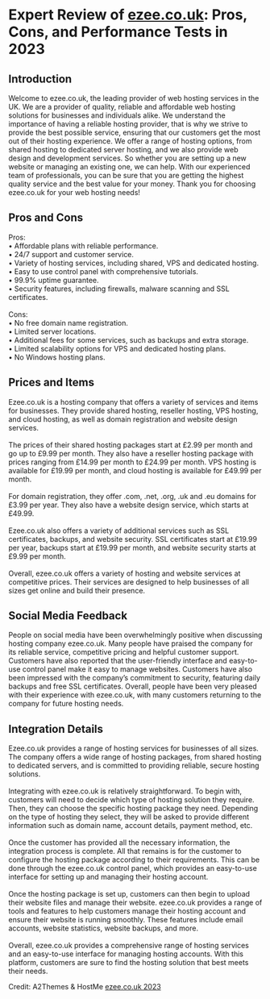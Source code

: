 <h1>Expert Review of <a href="https://a2themes.com/ezeecouk-reviews">ezee.co.uk</a>: Pros, Cons, and Performance Tests in 2023</h1>
<h2>Introduction</h2>
Welcome to ezee.co.uk, the leading provider of web hosting services in the UK. We are a provider of quality, reliable and affordable web hosting solutions for businesses and individuals alike. We understand the importance of having a reliable hosting provider, that is why we strive to provide the best possible service, ensuring that our customers get the most out of their hosting experience. We offer a range of hosting options, from shared hosting to dedicated server hosting, and we also provide web design and development services. So whether you are setting up a new website or managing an existing one, we can help. With our experienced team of professionals, you can be sure that you are getting the highest quality service and the best value for your money. Thank you for choosing ezee.co.uk for your web hosting needs!
<h2>Pros and Cons</h2>
Pros:<br>• Affordable plans with reliable performance. <br>• 24/7 support and customer service.<br>• Variety of hosting services, including shared, VPS and dedicated hosting.<br>• Easy to use control panel with comprehensive tutorials.<br>• 99.9% uptime guarantee.<br>• Security features, including firewalls, malware scanning and SSL certificates.<br><br>Cons:<br>• No free domain name registration. <br>• Limited server locations. <br>• Additional fees for some services, such as backups and extra storage. <br>• Limited scalability options for VPS and dedicated hosting plans. <br>• No Windows hosting plans.
<h2>Prices and Items</h2>
Ezee.co.uk is a hosting company that offers a variety of services and items for businesses. They provide shared hosting, reseller hosting, VPS hosting, and cloud hosting, as well as domain registration and website design services.<br><br>The prices of their shared hosting packages start at £2.99 per month and go up to £9.99 per month. They also have a reseller hosting package with prices ranging from £14.99 per month to £24.99 per month. VPS hosting is available for £19.99 per month, and cloud hosting is available for £49.99 per month. <br><br>For domain registration, they offer .com, .net, .org, .uk and .eu domains for £3.99 per year. They also have a website design service, which starts at £49.99.<br><br>Ezee.co.uk also offers a variety of additional services such as SSL certificates, backups, and website security. SSL certificates start at £19.99 per year, backups start at £19.99 per month, and website security starts at £9.99 per month.<br><br>Overall, ezee.co.uk offers a variety of hosting and website services at competitive prices. Their services are designed to help businesses of all sizes get online and build their presence.
<h2>Social Media Feedback</h2>
People on social media have been overwhelmingly positive when discussing hosting company ezee.co.uk. Many people have praised the company for its reliable service, competitive pricing and helpful customer support. Customers have also reported that the user-friendly interface and easy-to-use control panel make it easy to manage websites. Customers have also been impressed with the company’s commitment to security, featuring daily backups and free SSL certificates. Overall, people have been very pleased with their experience with ezee.co.uk, with many customers returning to the company for future hosting needs.
<h2>Integration Details</h2>
Ezee.co.uk provides a range of hosting services for businesses of all sizes. The company offers a wide range of hosting packages, from shared hosting to dedicated servers, and is committed to providing reliable, secure hosting solutions.<br><br>Integrating with ezee.co.uk is relatively straightforward. To begin with, customers will need to decide which type of hosting solution they require. Then, they can choose the specific hosting package they need. Depending on the type of hosting they select, they will be asked to provide different information such as domain name, account details, payment method, etc. <br><br>Once the customer has provided all the necessary information, the integration process is complete. All that remains is for the customer to configure the hosting package according to their requirements. This can be done through the ezee.co.uk control panel, which provides an easy-to-use interface for setting up and managing their hosting account.<br><br>Once the hosting package is set up, customers can then begin to upload their website files and manage their website. ezee.co.uk provides a range of tools and features to help customers manage their hosting account and ensure their website is running smoothly. These features include email accounts, website statistics, website backups, and more. <br><br>Overall, ezee.co.uk provides a comprehensive range of hosting services and an easy-to-use interface for managing hosting accounts. With this platform, customers are sure to find the hosting solution that best meets their needs.
<p>Credit: A2Themes & HostMe <a href="https://a2themes.com/ezeecouk-reviews">ezee.co.uk 2023</a></p>